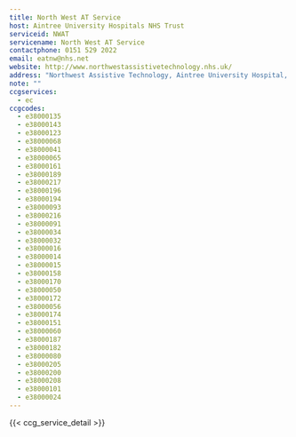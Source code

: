 ```yaml
---
title: North West AT Service
host: Aintree University Hospitals NHS Trust
serviceid: NWAT
servicename: North West AT Service
contactphone: 0151 529 2022
email: eatnw@nhs.net
website: http://www.northwestassistivetechnology.nhs.uk/
address: "Northwest Assistive Technology, Aintree University Hospital, 1st Floor Aintree House, Longmoor Lane, Liverpool  L9 7AL"
note: ""
ccgservices:
  - ec
ccgcodes:
  - e38000135
  - e38000143
  - e38000123
  - e38000068
  - e38000041
  - e38000065
  - e38000161
  - e38000189
  - e38000217
  - e38000196
  - e38000194
  - e38000093
  - e38000216
  - e38000091
  - e38000034
  - e38000032
  - e38000016
  - e38000014
  - e38000015
  - e38000158
  - e38000170
  - e38000050
  - e38000172
  - e38000056
  - e38000174
  - e38000151
  - e38000060
  - e38000187
  - e38000182
  - e38000080
  - e38000205
  - e38000200
  - e38000208
  - e38000101
  - e38000024
---
```


{{< ccg_service_detail >}}
